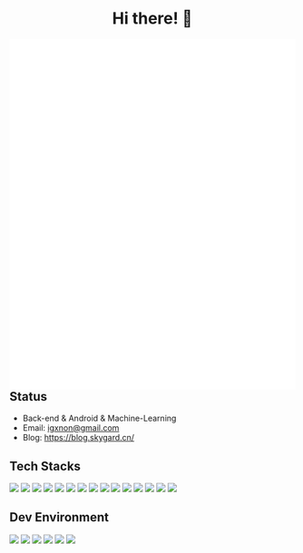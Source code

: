 <h1 align="center">Hi there! 👋</h1>

<img align='left' src='github-metrics.svg'>

## Status

- Back-end & Android & Machine-Learning
- Email: igxnon@gmail.com
- Blog: https://blog.skygard.cn/

## Tech Stacks

![](https://img.shields.io/badge/-Golang-black?style=for-the-badge&logo=go)
![](https://img.shields.io/badge/-Java-black?style=for-the-badge&logo=openjdk)
![](https://img.shields.io/badge/-Kotlin-black?style=for-the-badge&logo=kotlin)
![](https://img.shields.io/badge/-Python-black?style=for-the-badge&logo=python)
![](https://img.shields.io/badge/-Rust-black?style=for-the-badge&logo=rust)
![](https://img.shields.io/badge/-Docker-black?style=for-the-badge&logo=docker)
![](https://img.shields.io/badge/-Kubernetes-black?style=for-the-badge&logo=kubernetes)
![](https://img.shields.io/badge/-Redis-black?style=for-the-badge&logo=redis)
![](https://img.shields.io/badge/-Mysql-black?style=for-the-badge&logo=mysql)
![](https://img.shields.io/badge/-Mongodb-black?style=for-the-badge&logo=mongodb)
![](https://img.shields.io/badge/-Tensorflow-black?style=for-the-badge&logo=tensorflow)
![](https://img.shields.io/badge/-Keras-black?style=for-the-badge&logo=keras)
![](https://img.shields.io/badge/-Pytorch-black?style=for-the-badge&logo=pytorch)
![](https://img.shields.io/badge/-Android-black?style=for-the-badge&logo=android)
![](https://img.shields.io/badge/-Nukkit-black?style=for-the-badge&logo=minecraft)


## Dev Environment

![](https://img.shields.io/badge/-MacOS-black?style=for-the-badge&logo=apple)
![](https://img.shields.io/badge/-Archlinux-black?style=for-the-badge&logo=archlinux)
![](https://img.shields.io/badge/-Windows-black?style=for-the-badge&logo=windows)
![](https://img.shields.io/badge/-Neovim-black?style=for-the-badge&logo=neovim)
![](https://img.shields.io/badge/-Jetbrains-black?style=for-the-badge&logo=jetbrains)
![](https://img.shields.io/badge/-AndroidStudio-black?style=for-the-badge&logo=android)


